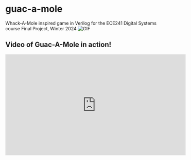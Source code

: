 # guac-a-mole
Whack-A-Mole inspired game in Verilog for the ECE241 Digital Systems course Final Project, Winter 2024
![GIF](https://drive.google.com/file/d/1UUdQbWEBRJOZ-NAe16ZBW9V10g4D-zF9/view?usp=drive_link)

## Video of Guac-A-Mole in action!
<iframe src="https://drive.google.com/file/d/1FrGlYioX44sSAZPcc-EiGyVLlULiEgxx/view?usp=drive_link" width="560" height="315" frameborder="0" allowfullscreen></iframe>

